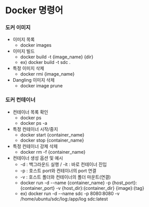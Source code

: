 # Docker 명령어
### 도커 이미지
- 이미지 목록
  - docker images
- 이미지 빌드
  - docker build -t {image_name} {dir}
  - ex) docker build -t sdc .
- 특정 이미지 삭제
  - docker rmi {image_name}
- Dangling 이미지 삭제
  - docker image prune
### 도커 컨테이너
- 컨테이너 목록 확인
  - docker ps
  - docker ps -a
- 특정 컨테이너 시작/중지
  - docker start {container_name}
  - docker stop {container_name}
- 특정 컨테이너 강제 삭제
  - docker rm -f {container_name}
- 컨테이너 생성 옵션 및 예시
  - -d : 백그라운드 실행 / -it : 바로 컨테이너 진입
  - -p : 호스트 port와 컨테이너의 port 연결
  - -v : 호스트 폴더와 컨테이너의 폴더 마운트(연결)
  - docker run -d --name {container_name} -p {host_port}:{container_port} -v {host_dir}:{container_dir} {image}:{tag}
  - ex) docker run -d --name sdc -p 8080:8080 -v /home/ubuntu/sdc/log:/app/log sdc:latest